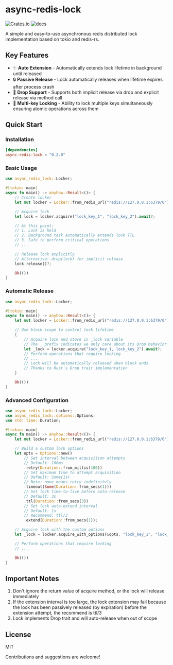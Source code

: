 # async-redis-lock

[![Crates.io](https://img.shields.io/crates/v/async-redis-lock)](https://crates.io/crates/async-redis-lock)
[![docs](https://img.shields.io/crates/v/async-redis-lock?color=orange&label=docs)](https://docs.rs/async-redis-lock)

A simple and easy-to-use asynchronous redis distributed lock implementation based on tokio and redis-rs.

## Key Features

- ✨ **Auto Extension** - Automatically extends lock lifetime in background until released
- 🔒 **Passive Release** - Lock automatically releases when lifetime expires after process crash
- 🎯 **Drop Support** - Supports both implicit release via drop and explicit release via method call
- 🔗 **Multi-key Locking** - Ability to lock multiple keys simultaneously ensuring atomic operations across them

## Quick Start

### Installation

```toml
[dependencies]
async-redis-lock = "0.2.0"
```

### Basic Usage

```rust
use async_redis_lock::Locker;

#[tokio::main]
async fn main() -> anyhow::Result<()> {
    // Create locker
    let mut locker = Locker::from_redis_url("redis://127.0.0.1:6379/0").await?;

    // Acquire lock
    let lock = locker.acquire("lock_key_1", "lock_key_2").await?;

    // At this point:
    // 1. Lock is held
    // 2. Background task automatically extends lock TTL
    // 3. Safe to perform critical operations
    // ...    

    // Release lock explicitly
    // Alternative: drop(lock) for implicit release
    lock.release()?;

    Ok(())
}
```

### Automatic Release

```rust
use async_redis_lock::Locker;

#[tokio::main]
async fn main() -> anyhow::Result<()> {
    let mut locker = Locker::from_redis_url("redis://127.0.0.1:6379/0").await?;

    // Use block scope to control lock lifetime
    {
        // Acquire lock and store in _lock variable
        // The _ prefix indicates we only care about its Drop behavior
        let _lock = locker.acquire("lock_key_1, lock_key_2").await?;
        // Perform operations that require locking
        // ...
        // Lock will be automatically released when block ends
        // Thanks to Rust's Drop trait implementation
    }

    Ok(())
}
```

### Advanced Configuration

```rust
use async_redis_lock::Locker;
use async_redis_lock::options::Options;
use std::time::Duration;

#[tokio::main]
async fn main() -> anyhow::Result<()> {
    let mut locker = Locker::from_redis_url("redis://127.0.0.1:6379/0").await?;

    // Build a custom lock options
    let opts = Options::new()
        // Set interval between acquisition attempts
        // Default: 100ms
        .retry(Duration::from_millis(100))
        // Set maximum time to attempt acquisition
        // Default: Some(1s)
        // Note: none means retry indefinitely
        .timeout(Some(Duration::from_secs(1)))
        // Set lock time-to-live before auto-release
        // Default: 3s
        .ttl(Duration::from_secs(3))
        // Set lock auto-extend interval
        // Default: 1s
        // Recommend: ttl/3
        .extend(Duration::from_secs(1));

    // Acquire lock with the custom options
    let _lock = locker.acquire_with_options(&opts, "lock_key_1", "lock_key_2").await?;

    // Perform operations that require locking
    // ...

    Ok(())
}
```

## Important Notes

1. Don't ignore the return value of acquire method, or the lock will release immediately
2. If the extension interval is too large, the lock extension may fail because the lock has been passively released (by
   expiration) before the extension attempt, the recommend is ttl/3
3. Lock implements Drop trait and will auto-release when out of scope

## License

MIT

Contributions and suggestions are welcome!